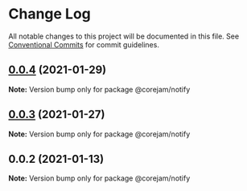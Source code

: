 # Change Log

All notable changes to this project will be documented in this file.
See [Conventional Commits](https://conventionalcommits.org) for commit guidelines.

## [0.0.4](https://github.com/corejam/corejam/compare/@corejam/notify@0.0.2...@corejam/notify@0.0.4) (2021-01-29)

**Note:** Version bump only for package @corejam/notify





## [0.0.3](https://github.com/corejam/corejam/compare/@corejam/notify@0.0.2...@corejam/notify@0.0.3) (2021-01-27)

**Note:** Version bump only for package @corejam/notify





## 0.0.2 (2021-01-13)

**Note:** Version bump only for package @corejam/notify
